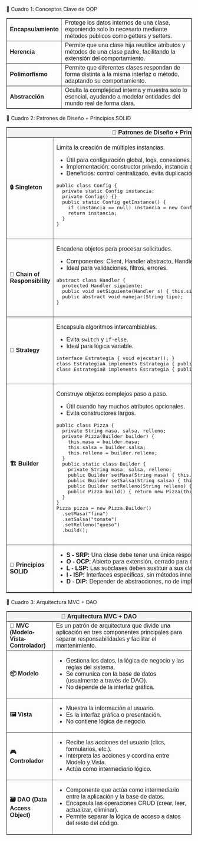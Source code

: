 🧩 Cuadro 1: Conceptos Clave de OOP

<table border="1" cellpadding="10" cellspacing="0" style="border-collapse: collapse; font-family: Arial, sans-serif; width: 100%;"> <tbody> <tr><td><strong>Encapsulamiento</strong></td><td>Protege los datos internos de una clase, exponiendo solo lo necesario mediante métodos públicos como getters y setters.</td></tr> <tr><td><strong>Herencia</strong></td><td>Permite que una clase hija reutilice atributos y métodos de una clase padre, facilitando la extensión del comportamiento.</td></tr> <tr><td><strong>Polimorfismo</strong></td><td>Permite que diferentes clases respondan de forma distinta a la misma interfaz o método, adaptando su comportamiento.</td></tr> <tr><td><strong>Abstracción</strong></td><td>Oculta la complejidad interna y muestra solo lo esencial, ayudando a modelar entidades del mundo real de forma clara.</td></tr> </tbody> </table>

🧩 Cuadro 2: Patrones de Diseño + Principios SOLID

<table border="1" cellpadding="10" cellspacing="0" style="border-collapse: collapse; font-family: Arial, sans-serif; width: 100%;">
  <thead style="background-color: #f2f2f2;">
    <tr><th colspan="2">🧩 Patrones de Diseño + Principios SOLID</th></tr>
  </thead>
  <tbody>
    <tr><td><strong>🔒 Singleton</strong></td><td><p>Limita la creación de múltiples instancias.</p><ul><li>Útil para configuración global, logs, conexiones.</li><li>Implementación: constructor privado, instancia estática, método <code>getInstance()</code>.</li><li>Beneficios: control centralizado, evita duplicación.</li></ul><pre>
public class Config {
  private static Config instancia;
  private Config() {}
  public static Config getInstance() {
    if (instancia == null) instancia = new Config();
    return instancia;
  }
}
    </pre></td></tr>
    <tr><td><strong>🔗 Chain of Responsibility</strong></td><td><p>Encadena objetos para procesar solicitudes.</p><ul><li>Componentes: Client, Handler abstracto, Handlers concretos.</li><li>Ideal para validaciones, filtros, errores.</li></ul><pre>
abstract class Handler {
  protected Handler siguiente;
  public void setSiguiente(Handler s) { this.siguiente = s; }
  public abstract void manejar(String tipo);
}
    </pre></td></tr>
    <tr><td><strong>🧠 Strategy</strong></td><td><p>Encapsula algoritmos intercambiables.</p><ul><li>Evita <code>switch</code> y <code>if-else</code>.</li><li>Ideal para lógica variable.</li></ul><pre>
interface Estrategia { void ejecutar(); }
class EstrategiaA implements Estrategia { public void ejecutar() { System.out.println("A"); } }
class EstrategiaB implements Estrategia { public void ejecutar() { System.out.println("B"); } }
    </pre></td></tr>
    <tr><td><strong>🏗️ Builder</strong></td><td><p>Construye objetos complejos paso a paso.</p><ul><li>Útil cuando hay muchos atributos opcionales.</li><li>Evita constructores largos.</li></ul><pre>
public class Pizza {
  private String masa, salsa, relleno;
  private Pizza(Builder builder) {
    this.masa = builder.masa;
    this.salsa = builder.salsa;
    this.relleno = builder.relleno;
  }
  public static class Builder {
    private String masa, salsa, relleno;
    public Builder setMasa(String masa) { this.masa = masa; return this; }
    public Builder setSalsa(String salsa) { this.salsa = salsa; return this; }
    public Builder setRelleno(String relleno) { this.relleno = relleno; return this; }
    public Pizza build() { return new Pizza(this); }
  }
}
Pizza pizza = new Pizza.Builder()
  .setMasa("fina")
  .setSalsa("tomate")
  .setRelleno("queso")
  .build();
    </pre></td></tr>
    <tr><td><strong>🧠 Principios SOLID</strong></td><td><ul>
      <li><strong>S - SRP:</strong> Una clase debe tener una única responsabilidad.</li>
      <li><strong>O - OCP:</strong> Abierto para extensión, cerrado para modificación.</li>
      <li><strong>L - LSP:</strong> Las subclases deben sustituir a sus clases base sin alterar el comportamiento.</li>
      <li><strong>I - ISP:</strong> Interfaces específicas, sin métodos innecesarios.</li>
      <li><strong>D - DIP:</strong> Depender de abstracciones, no de implementaciones concretas.</li>
    </ul></td></tr>
  </tbody>
</table>

🧱 Cuadro 3: Arquitectura MVC + DAO

<table border="1" cellpadding="10" cellspacing="0" style="border-collapse: collapse; font-family: Arial, sans-serif; width: 100%;">
  <thead style="background-color: #f2f2f2;">
    <tr><th colspan="2">🧱 Arquitectura MVC + DAO</th></tr>
  </thead>
  <tbody>
    <tr>
      <td style="width: 25%;"><strong>🔄 MVC (Modelo-Vista-Controlador)</strong></td>
      <td>Es un patrón de arquitectura que divide una aplicación en tres componentes principales para separar responsabilidades y facilitar el mantenimiento.</td>
    </tr>
    <tr>
      <td><strong>📦 Modelo</strong></td>
      <td>
        <ul>
          <li>Gestiona los datos, la lógica de negocio y las reglas del sistema.</li>
          <li>Se comunica con la base de datos (usualmente a través de DAO).</li>
          <li>No depende de la interfaz gráfica.</li>
        </ul>
      </td>
    </tr>
    <tr>
      <td><strong>🖼️ Vista</strong></td>
      <td>
        <ul>
          <li>Muestra la información al usuario.</li>
          <li>Es la interfaz gráfica o presentación.</li>
          <li>No contiene lógica de negocio.</li>
        </ul>
      </td>
    </tr>
    <tr>
      <td><strong>🎮 Controlador</strong></td>
      <td>
        <ul>
          <li>Recibe las acciones del usuario (clics, formularios, etc.).</li>
          <li>Interpreta las acciones y coordina entre Modelo y Vista.</li>
          <li>Actúa como intermediario lógico.</li>
        </ul>
      </td>
    </tr>
    <tr>
      <td><strong>🗃️ DAO (Data Access Object)</strong></td>
      <td>
        <ul>
          <li>Componente que actúa como intermediario entre la aplicación y la base de datos.</li>
          <li>Encapsula las operaciones CRUD (crear, leer, actualizar, eliminar).</li>
          <li>Permite separar la lógica de acceso a datos del resto del código.</li>
        </ul>
      </td>
    </tr>
  </tbody>
</table>

